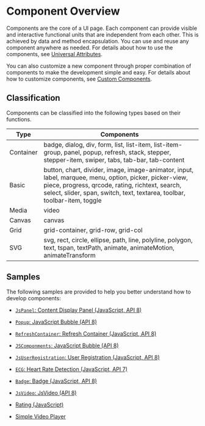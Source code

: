 # Component Overview


Components are the core of a UI page. Each component can provide visible and interactive functional units that are independent from each other. This is achieved by data and method encapsulation. You can use and reuse any component anywhere as needed. For details about how to use the components, see [Universal Attributes](../reference/arkui-js/js-components-common-attributes.md).


You can also customize a new component through proper combination of components to make the development simple and easy. For details about how to customize components, see [Custom Components](ui-js-custom-components.md).


## Classification

Components can be classified into the following types based on their functions.

| Type | Components |
| -------- | -------- |
| Container | badge, dialog, div, form, list, list-item, list-item-group, panel, popup, refresh, stack, stepper, stepper-item, swiper, tabs, tab-bar, tab-content |
| Basic | button, chart, divider, image, image-animator, input, label, marquee, menu, option, picker, picker-view, piece, progress, qrcode, rating, richtext, search, select, slider, span, switch, text, textarea, toolbar, toolbar-item, toggle |
| Media | video |
| Canvas | canvas |
| Grid | grid-container, grid-row, grid-col |
| SVG | svg, rect, circle, ellipse, path, line, polyline, polygon, text, tspan, textPath, animate, animateMotion, animateTransform |
## Samples

The following samples are provided to help you better understand how to develop components: 

- [`JsPanel`: Content Display Panel (JavaScript, API 8)](https://gitee.com/openharmony/app_samples/tree/master/UI/JsPanel)
- [`Popup`: JavaScript Bubble (API 8)](https://gitee.com/openharmony/app_samples/tree/master/UI/Popup)
- [`RefreshContainer`: Refresh Container (JavaScript, API 8)](https://gitee.com/openharmony/app_samples/tree/master/UI/RefreshContainer)
- [`JSComponments`:  JavaScript Bubble (API 8)](https://gitee.com/openharmony/app_samples/tree/master/UI/JSComponments)
- [`JsUserRegistration`: User Registration (JavaScript, API 8)](https://gitee.com/openharmony/app_samples/tree/master/UI/JsUserRegistration)
- [`ECG`: Heart Rate Detection (JavaScript, API 7)](https://gitee.com/openharmony/app_samples/tree/master/common/ECG)

- [`Badge`: Badge (JavaScript, API 8)](https://gitee.com/openharmony/app_samples/tree/master/UI/Badge)
- [`JsVideo`: JsVideo (API 8)](https://gitee.com/openharmony/app_samples/tree/master/media/JsVideo)
- [Rating (JavaScript)](https://gitee.com/openharmony/codelabs/tree/master/JSUI/RatingApplication)
- [Simple Video Player](https://gitee.com/openharmony/codelabs/tree/master/Media/VideoOpenHarmony)
